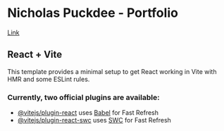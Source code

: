 # Nicholas Puckdee - Portfolio
[Link](https://ppuckdee.github.io/nick-puckdee/)

## React + Vite

This template provides a minimal setup to get React working in Vite with HMR and some ESLint rules.

### Currently, two official plugins are available:

- [@vitejs/plugin-react](https://github.com/vitejs/vite-plugin-react/blob/main/packages/plugin-react/README.md) uses [Babel](https://babeljs.io/) for Fast Refresh
- [@vitejs/plugin-react-swc](https://github.com/vitejs/vite-plugin-react-swc) uses [SWC](https://swc.rs/) for Fast Refresh
